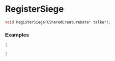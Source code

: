 # RegisterSiege

```cpp - C++
void RegisterSiege(CSharedCreatureData* talker);
```

### Examples
```cpp - C++
{

}
```
